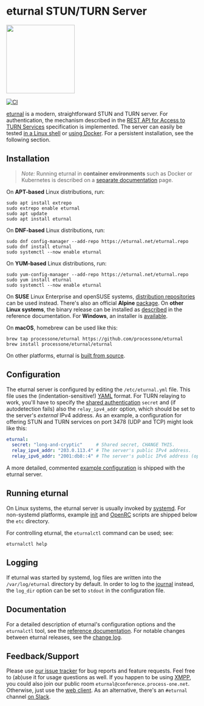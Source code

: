 # eturnal STUN/TURN Server

<p align="left"><img src="https://eturnal.net/hello.png" height="180"></p>

[![CI](https://github.com/processone/eturnal/actions/workflows/ci.yml/badge.svg)][1]

[eturnal][2] is a modern, straightforward STUN and TURN server. For
authentication, the mechanism described in the [REST API for Access to TURN
Services][3] specification is implemented. The server can easily be tested [in a
Linux shell][4] or [using Docker][5]. For a persistent installation, see the
following section.

## Installation

> _Note:_ Running eturnal in **container environments** such as Docker or
> Kubernetes is described on a [separate documentation][6] page.

On **APT-based** Linux distributions, run:

    sudo apt install extrepo
    sudo extrepo enable eturnal
    sudo apt update
    sudo apt install eturnal

On **DNF-based** Linux distributions, run:

    sudo dnf config-manager --add-repo https://eturnal.net/eturnal.repo
    sudo dnf install eturnal
    sudo systemctl --now enable eturnal

On **YUM-based** Linux distributions, run:

    sudo yum-config-manager --add-repo https://eturnal.net/eturnal.repo
    sudo yum install eturnal
    sudo systemctl --now enable eturnal

On **SUSE** Linux Enterprise and openSUSE systems, [distribution
repositories][7] can be used instead. There's also an official **Alpine**
[package][8]. On **other Linux systems**, the binary release can be installed as
[described][9] in the reference documentation. For **Windows**, an installer is
[available][10].

On **macOS**, homebrew can be used like this:

    brew tap processone/eturnal https://github.com/processone/eturnal
    brew install processone/eturnal/eturnal

On other platforms, eturnal is [built from source][11].

## Configuration

The eturnal server is configured by editing the `/etc/eturnal.yml` file. This
file uses the (indentation-sensitive!) [YAML][12] format. For TURN relaying to
work, you'll have to specify the [shared authentication][3] `secret` and (if
autodetection fails) also the `relay_ipv4_addr` option, which should be set to
the server's _external_ IPv4 address. As an example, a configuration for
offering STUN and TURN services on port 3478 (UDP and TCP) might look like
this:

```yaml
eturnal:
  secret: "long-and-cryptic"     # Shared secret, CHANGE THIS.
  relay_ipv4_addr: "203.0.113.4" # The server's public IPv4 address.
  relay_ipv6_addr: "2001:db8::4" # The server's public IPv6 address (optional).
```

A more detailed, commented [example configuration][13] is shipped with the
eturnal server.

## Running eturnal

On Linux systems, the eturnal server is usually invoked by [systemd][14]. For
non-systemd platforms, example [init][15] and [OpenRC][16] scripts are shipped
below the `etc` directory.

For controlling eturnal, the `eturnalctl` command can be used; see:

    eturnalctl help

## Logging

If eturnal was started by systemd, log files are written into the
`/var/log/eturnal` directory by default. In order to log to the [journal][17]
instead, the `log_dir` option can be set to `stdout` in the configuration file.

## Documentation

For a detailed description of eturnal's configuration options and the
`eturnalctl` tool, see the [reference documentation][18]. For notable changes
between eturnal releases, see the [change log][19].

## Feedback/Support

Please use [our issue tracker][20] for bug reports and feature requests. Feel
free to (ab)use it for usage questions as well. If you happen to be using
[XMPP][21], you could also join our public room
`eturnal@conference.process-one.net`. Otherwise, just use the [web client][22].
As an alternative, there's an `#eturnal` channel [on Slack][23].

 [1]: https://github.com/processone/eturnal/actions/workflows/ci.yml
 [2]: https://eturnal.net/
 [3]: https://tools.ietf.org/html/draft-uberti-behave-turn-rest-00
 [4]: https://github.com/processone/eturnal/blob/master/doc/QUICK-TEST.md
 [5]: https://github.com/processone/eturnal/blob/master/doc/CONTAINER-QUICK-TEST.md
 [6]: https://eturnal.net/documentation/code/docker.html
 [7]: https://software.opensuse.org/download/?package=eturnal&project=devel:languages:erlang
 [8]: https://pkgs.alpinelinux.org/packages?name=eturnal
 [9]: https://eturnal.net/documentation/#Installation
[10]: https://eturnal.net/windows/
[11]: https://github.com/processone/eturnal/blob/1.11.0/doc/INSTALL.md
[12]: https://en.wikipedia.org/wiki/YAML
[13]: https://github.com/processone/eturnal/blob/1.11.0/config/eturnal.yml
[14]: https://www.freedesktop.org/software/systemd/man/systemctl.html
[15]: https://github.com/processone/eturnal/blob/1.11.0/overlay/init/sysv/eturnal
[16]: https://github.com/processone/eturnal/blob/1.11.0/overlay/init/openrc/eturnal.initd
[17]: https://www.freedesktop.org/software/systemd/man/systemd-journald.service.html
[18]: https://eturnal.net/documentation/
[19]: https://github.com/processone/eturnal/blob/1.11.0/CHANGELOG.md
[20]: https://github.com/processone/eturnal/issues
[21]: https://xmpp.org
[22]: https://eturnal.net/chat/
[23]: https://erlef.org/slack-invite/erlanger
